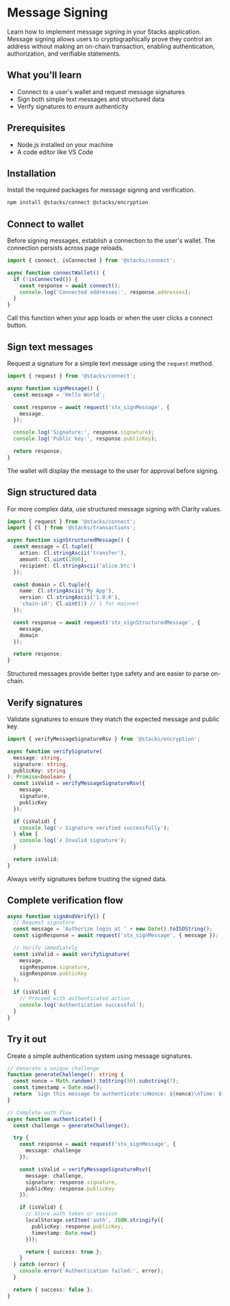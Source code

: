 # Message Signing

Learn how to implement message signing in your Stacks application. Message signing allows users to cryptographically prove they control an address without making an on-chain transaction, enabling authentication, authorization, and verifiable statements.

## What you'll learn

* Connect to a user's wallet and request message signatures
* Sign both simple text messages and structured data
* Verify signatures to ensure authenticity

## Prerequisites

* Node.js installed on your machine
* A code editor like VS Code

## Installation

Install the required packages for message signing and verification.

```bash
npm install @stacks/connect @stacks/encryption
```

## Connect to wallet

Before signing messages, establish a connection to the user's wallet. The connection persists across page reloads.

```ts
import { connect, isConnected } from '@stacks/connect';

async function connectWallet() {
  if (!isConnected()) {
    const response = await connect();
    console.log('Connected addresses:', response.addresses);
  }
}
```

Call this function when your app loads or when the user clicks a connect button.

## Sign text messages

Request a signature for a simple text message using the `request` method.

```ts
import { request } from '@stacks/connect';

async function signMessage() {
  const message = 'Hello World';

  const response = await request('stx_signMessage', {
    message,
  });

  console.log('Signature:', response.signature);
  console.log('Public key:', response.publicKey);

  return response;
}
```

The wallet will display the message to the user for approval before signing.

## Sign structured data

For more complex data, use structured message signing with Clarity values.

```ts
import { request } from '@stacks/connect';
import { Cl } from '@stacks/transactions';

async function signStructuredMessage() {
  const message = Cl.tuple({
    action: Cl.stringAscii('transfer'),
    amount: Cl.uint(1000),
    recipient: Cl.stringAscii('alice.btc')
  });

  const domain = Cl.tuple({
    name: Cl.stringAscii('My App'),
    version: Cl.stringAscii('1.0.0'),
    'chain-id': Cl.uint(1) // 1 for mainnet
  });

  const response = await request('stx_signStructuredMessage', {
    message,
    domain
  });

  return response;
}
```

Structured messages provide better type safety and are easier to parse on-chain.

## Verify signatures

Validate signatures to ensure they match the expected message and public key.

```ts
import { verifyMessageSignatureRsv } from '@stacks/encryption';

async function verifySignature(
  message: string,
  signature: string,
  publicKey: string
): Promise<boolean> {
  const isValid = verifyMessageSignatureRsv({
    message,
    signature,
    publicKey
  });

  if (isValid) {
    console.log('✓ Signature verified successfully');
  } else {
    console.log('✗ Invalid signature');
  }

  return isValid;
}
```

Always verify signatures before trusting the signed data.

## Complete verification flow

```ts
async function signAndVerify() {
  // Request signature
  const message = 'Authorize login at ' + new Date().toISOString();
  const signResponse = await request('stx_signMessage', { message });

  // Verify immediately
  const isValid = await verifySignature(
    message,
    signResponse.signature,
    signResponse.publicKey
  );

  if (isValid) {
    // Proceed with authenticated action
    console.log('Authentication successful');
  }
}
```

## Try it out

Create a simple authentication system using message signatures.

```ts
// Generate a unique challenge
function generateChallenge(): string {
  const nonce = Math.random().toString(36).substring(7);
  const timestamp = Date.now();
  return `Sign this message to authenticate:\nNonce: ${nonce}\nTime: ${timestamp}`;
}

// Complete auth flow
async function authenticate() {
  const challenge = generateChallenge();

  try {
    const response = await request('stx_signMessage', {
      message: challenge
    });

    const isValid = verifyMessageSignatureRsv({
      message: challenge,
      signature: response.signature,
      publicKey: response.publicKey
    });

    if (isValid) {
      // Store auth token or session
      localStorage.setItem('auth', JSON.stringify({
        publicKey: response.publicKey,
        timestamp: Date.now()
      }));

      return { success: true };
    }
  } catch (error) {
    console.error('Authentication failed:', error);
  }

  return { success: false };
}
```

